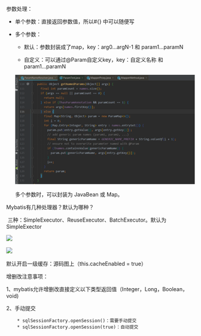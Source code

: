 参数处理：

* 单个参数：直接返回参数值，所以#{} 中可以随便写

* 多个参数：

  * 默认：参数封装成了map，key：arg0...argN-1 和 param1...paramN
  
  * 自定义：可以通过@Param自定义key，key：自定义名称 和  param1...paramN
  
  
  ![](./sources8.png)
  
  多个参数时，可以封装为 JavaBean 或 Map。
  
  
  

Mybatis有几种处理器？默认为哪种？

​	三种：SimpleExecutor、ReuseExecutor、BatchExecutor。默认为 SimpleExector

![](C:/Users/admin/Desktop/note/note/Mybatis/sources2.png)

![](C:/Users/admin/Desktop/note/note/Mybatis/sources3.png)

默认开启一级缓存：源码图上（this.cacheEnabled = true）



增删改注意事项：

1、mybatis允许增删改直接定义以下类型返回值（Integer，Long，Boolean，void)

2、手动提交

		* sqlSessionFactory.openSession()：需要手动提交
		* sqlSessionFactory.openSession(true)：自动提交